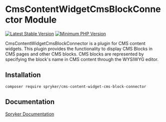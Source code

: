 # CmsContentWidgetCmsBlockConnector Module
[![Latest Stable Version](https://poser.pugx.org/spryker/cms-content-widget-cms-block-connector/v/stable.svg)](https://packagist.org/packages/spryker/cms-content-widget-cms-block-connector)
[![Minimum PHP Version](https://img.shields.io/badge/php-%3E%3D%208.1-8892BF.svg)](https://php.net/)

CmsContentWidgetCmsBlockConnector is a plugin for CMS content widgets. This plugin provides the functionality to display CMS Blocks in CMS pages and other CMS blocks. CMS blocks are represented by specifying the block's name in CMS content through the WYSIWYG editor.

## Installation

```
composer require spryker/cms-content-widget-cms-block-connector
```

## Documentation

[Spryker Documentation](https://docs.spryker.com)
